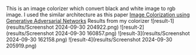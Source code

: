 This is an image colorizer which convert black and white image to rgb image.
I used the similar architecture as this paper [Image Colorization using Generative Adversarial Networks](https://arxiv.org/abs/1803.05400)
Results from my colorizer
![result-1](results/Screenshot 2024-09-30 204922.png)
![result-2](results/Screenshot 2024-09-30 160857.png)
![result-3](results/Screenshot 2024-09-30 162158.png)
![result-4](results/Screenshot 2024-09-30 205919.png)

